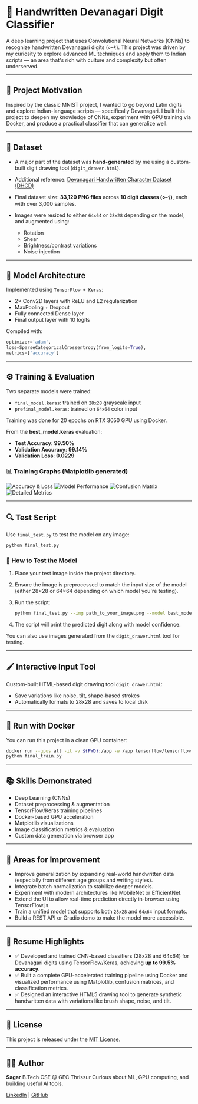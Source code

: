 # 🧐 Handwritten Devanagari Digit Classifier

A deep learning project that uses Convolutional Neural Networks (CNNs) to recognize handwritten Devanagari digits (०–९). This project was driven by my curiosity to explore advanced ML techniques and apply them to Indian scripts — an area that's rich with culture and complexity but often underserved.

---

## 🚀 Project Motivation

Inspired by the classic MNIST project, I wanted to go beyond Latin digits and explore Indian-language scripts — specifically Devanagari. I built this project to deepen my knowledge of CNNs, experiment with GPU training via Docker, and produce a practical classifier that can generalize well.

---

## 📁 Dataset

* A major part of the dataset was **hand-generated** by me using a custom-built digit drawing tool (`digit_drawer.html`).
* Additional reference: [Devanagari Handwritten Character Dataset (DHCD)](https://www.kaggle.com/datasets/ashokpant/devanagari-character-dataset)
* Final dataset size: **33,120 PNG files** across **10 digit classes (०–९)**, each with over 3,000 samples.
* Images were resized to either `64x64` or `28x28` depending on the model, and augmented using:

  * Rotation
  * Shear
  * Brightness/contrast variations
  * Noise injection

---

## 🏐 Model Architecture

Implemented using `TensorFlow + Keras`:

* 2× Conv2D layers with ReLU and L2 regularization
* MaxPooling + Dropout
* Fully connected Dense layer
* Final output layer with 10 logits

Compiled with:

```python
optimizer='adam',
loss=SparseCategoricalCrossentropy(from_logits=True),
metrics=['accuracy']
```

---

## ⚙️ Training & Evaluation

Two separate models were trained:

* `final_model.keras`: trained on `28x28` grayscale input
* `prefinal_model.keras`: trained on `64x64` color input

Training was done for 20 epochs on RTX 3050 GPU using Docker.

From the **best\_model.keras** evaluation:

* **Test Accuracy**: **99.50%**
* **Validation Accuracy**: **99.14%**
* **Validation Loss**: **0.0229**

### 📊 Training Graphs (Matplotlib generated)

![Accuracy & Loss](training_performance.png)
![Model Performance](best_model_performance.png)
![Confusion Matrix](best_model_confusion_matrix.png)
![Detailed Metrics](best_model_detailed_metrics.png)

---

## 🔍 Test Script

Use `final_test.py` to test the model on any image:

```bash
python final_test.py
```

### 🔬 How to Test the Model

1. Place your test image inside the project directory.
2. Ensure the image is preprocessed to match the input size of the model (either 28×28 or 64×64 depending on which model you're testing).
3. Run the script:

   ```bash
   python final_test.py --img path_to_your_image.png --model best_model.keras
   ```
4. The script will print the predicted digit along with model confidence.

You can also use images generated from the `digit_drawer.html` tool for testing.

---

## 🖌️ Interactive Input Tool

Custom-built HTML-based digit drawing tool `digit_drawer.html`:

* Save variations like noise, tilt, shape-based strokes
* Automatically formats to 28x28 and saves to local disk

---

## 🐳 Run with Docker

You can run this project in a clean GPU container:

```bash
docker run --gpus all -it -v ${PWD}:/app -w /app tensorflow/tensorflow:2.15.0-gpu bash
python final_train.py
```

---

## 📚 Skills Demonstrated

* Deep Learning (CNNs)
* Dataset preprocessing & augmentation
* TensorFlow/Keras training pipelines
* Docker-based GPU acceleration
* Matplotlib visualizations
* Image classification metrics & evaluation
* Custom data generation via browser app

---

## 🔧 Areas for Improvement

* Improve generalization by expanding real-world handwritten data (especially from different age groups and writing styles).
* Integrate batch normalization to stabilize deeper models.
* Experiment with modern architectures like MobileNet or EfficientNet.
* Extend the UI to allow real-time prediction directly in-browser using TensorFlow\.js.
* Train a unified model that supports both `28x28` and `64x64` input formats.
* Build a REST API or Gradio demo to make the model more accessible.

---

## 👻 Resume Highlights

* ✅ Developed and trained CNN-based classifiers (28x28 and 64x64) for Devanagari digits using TensorFlow/Keras, achieving **up to 99.5% accuracy**.
* ✅ Built a complete GPU-accelerated training pipeline using Docker and visualized performance using Matplotlib, confusion matrices, and classification metrics.
* ✅ Designed an interactive HTML5 drawing tool to generate synthetic handwritten data with variations like brush shape, noise, and tilt.

---

## 📓 License

This project is released under the [MIT License](LICENSE).

---

## 🙆‍♂️ Author

**Sagar**
B.Tech CSE @ GEC Thrissur
Curious about ML, GPU computing, and building useful AI tools.

[LinkedIn](#) | [GitHub](#)
